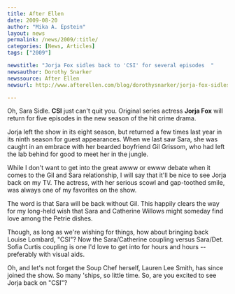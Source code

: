 ```yaml
---
title: After Ellen
date: 2009-08-20
author: "Mika A. Epstein"
layout: news
permalink: /news/2009/:title/
categories: [News, Articles]
tags: ["2009"]

newstitle: "Jorja Fox sidles back to 'CSI' for several episodes  "
newsauthor: Dorothy Snarker  
newssource: After Ellen  
newsurl: http://www.afterellen.com/blog/dorothysnarker/jorja-fox-sidles-back-to-csi-for-several-episodes  

---
```


Oh, Sara Sidle. **CSI** just can't quit you. Original series actress **Jorja Fox** will return for five episodes in the new season of the hit crime drama.

Jorja left the show in its eight season, but returned a few times last year in its ninth season for guest appearances. When we last saw Sara, she was caught in an embrace with her bearded boyfriend Gil Grissom, who had left the lab behind for good to meet her in the jungle.

While I don't want to get into the great awww or ewww debate when it comes to the Gil and Sara relationship, I will say that it'll be nice to see Jorja back on my TV. The actress, with her serious scowl and gap-toothed smile, was always one of my favorites on the show.

The word is that Sara will be back without Gil. This happily clears the way for my long-held wish that Sara and Catherine Willows might someday find love among the Petrie dishes.

Though, as long as we're wishing for things, how about bringing back Louise Lombard, "CSI"? Now the Sara/Catherine coupling versus Sara/Det. Sofia Curtis coupling is one I'd love to get into for hours and hours -- preferably with visual aids.

Oh, and let's not forget the Soup Chef herself, Lauren Lee Smith, has since joined the show. So many 'ships, so little time. So, are you excited to see Jorja back on "CSI"?  
